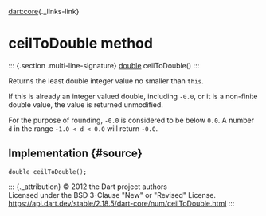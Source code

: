 [dart:core](../../dart-core/dart-core-library){._links-link}

ceilToDouble method
===================

::: {.section .multi-line-signature}
[double](../double-class) ceilToDouble()
:::

Returns the least double integer value no smaller than `this`.

If this is already an integer valued double, including `-0.0`, or it is
a non-finite double value, the value is returned unmodified.

For the purpose of rounding, `-0.0` is considered to be below `0.0`. A
number `d` in the range `-1.0 < d < 0.0` will return `-0.0`.

Implementation {#source}
--------------

``` {.language-dart data-language="dart"}
double ceilToDouble();
```

::: {._attribution}
© 2012 the Dart project authors\
Licensed under the BSD 3-Clause \"New\" or \"Revised\" License.\
<https://api.dart.dev/stable/2.18.5/dart-core/num/ceilToDouble.html>
:::
